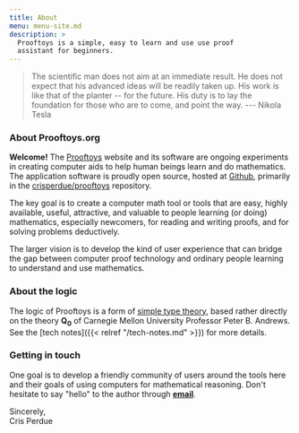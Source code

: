 ```yaml
---
title: About
menu: menu-site.md
description: >
  Prooftoys is a simple, easy to learn and use use proof
  assistant for beginners.
---
```


> The scientific man does not aim at an immediate result.  He does not
expect that his advanced ideas will be readily taken up.  His work is
like that of the planter -- for the future.  His duty is to lay the
foundation for those who are to come, and point the way. --- Nikola
Tesla

### About Prooftoys.org

**Welcome!** The [Prooftoys](http://prooftoys.org) website and its
software are ongoing experiments in creating computer aids to help
human beings learn and do mathematics.  The application software is
proudly open source, hosted at <a href="http://github.com">Github</a>,
primarily in the <a
href="http://github.com/crisperdue/prooftoys">crisperdue/prooftoys</a>
repository.

The key goal is to create a computer math tool or tools that are easy,
highly available, useful, attractive, and valuable to people learning
(or doing) mathematics, especially newcomers, for reading and writing
proofs, and for solving problems deductively.

The larger vision is to develop the kind of user experience that can
bridge the gap between computer proof technology and ordinary people
learning to understand and use mathematics.

### About the logic

The logic of Prooftoys is a form of <a target=_blank href=
"https://imps.mcmaster.ca/doc/seven-virtues.pdf"> simple
type theory</a>, based rather directly on the theory **Q<sub>0</sub>**
of Carnegie Mellon University Professor Peter B. Andrews.  See the
[tech notes]({{< relref "/tech-notes.md" >}}) for more details.

### Getting in touch

One goal is to develop a friendly community of users around the tools
here and their goals of using computers for mathematical reasoning.
Don't hesitate to say "hello" to the author through <a
href="mailto:cris@perdues.com"><b>email</b></a>.

Sincerely,<br>
Cris Perdue

<!--
Or you can reach him on Slack.com with <a target=_blank href=
"https://join.slack.com/t/mathtoys/shared_invite/zt-hfjkerk4-Am67OX60KEHycW9WEKFbxQ">
<b>this link</b></a>.

Today there are wonderful tools for practitioners who need answers to
mathematical questions, ranging from handheld calculators to numerical
simulators to computer algebra systems.  Generally speaking, these
tools do not require their users to use proof, though understanding of
mathematical principles can be most helpful to users of these tools,
and proof is a part of the essence of all mathematical principles.

At the same time, mathematical proof is poorly understood by both
students and skilled practitioners of fields that use and even rely on
mathematics.

Prooftoys is an effort to bring deeper and stronger understanding of
mathematical proof to a wider audience, aided by computer
implementation of principles of mathematical proof.

The experience of two or more thousands of years of
mathematical practice has shown that diverse minds from different
backgrounds and different times can agree when a statement has been
mathematically proven according to accepted principles, and when it
has not.
-->


